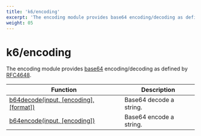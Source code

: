 ```yaml
---
title: 'k6/encoding'
excerpt: 'The encoding module provides base64 encoding/decoding as defined by RFC4648.'
weight: 05
---
```


# k6/encoding

The encoding module provides [base64](https://en.wikipedia.org/wiki/Base64)
encoding/decoding as defined by [RFC4648](https://tools.ietf.org/html/rfc4648).

| Function                                                                                                                 | Description             |
| ------------------------------------------------------------------------------------------------------------------------ | ----------------------- |
| [b64decode(input, [encoding], [format])](https://grafana.com/docs/k6/<K6_VERSION>/javascript-api/k6-encoding/b64decode/) | Base64 decode a string. |
| [b64encode(input, [encoding])](https://grafana.com/docs/k6/<K6_VERSION>/javascript-api/k6-encoding/b64encode/)           | Base64 encode a string. |
